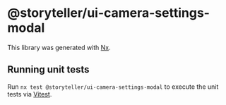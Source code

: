 # @storyteller/ui-camera-settings-modal

This library was generated with [Nx](https://nx.dev).

## Running unit tests

Run `nx test @storyteller/ui-camera-settings-modal` to execute the unit tests via [Vitest](https://vitest.dev/).
